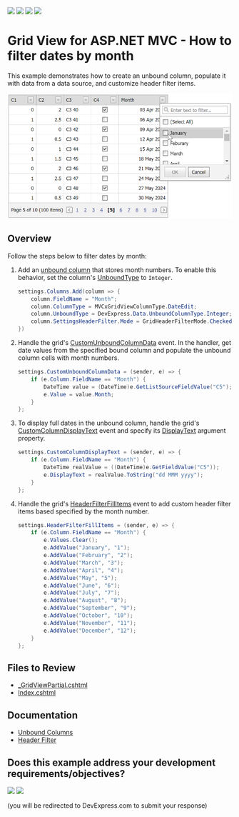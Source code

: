 <!-- default badges list -->
![](https://img.shields.io/endpoint?url=https://codecentral.devexpress.com/api/v1/VersionRange/128550079/15.2.4%2B)
[![](https://img.shields.io/badge/Open_in_DevExpress_Support_Center-FF7200?style=flat-square&logo=DevExpress&logoColor=white)](https://supportcenter.devexpress.com/ticket/details/T328882)
[![](https://img.shields.io/badge/📖_How_to_use_DevExpress_Examples-e9f6fc?style=flat-square)](https://docs.devexpress.com/GeneralInformation/403183)
[![](https://img.shields.io/badge/💬_Leave_Feedback-feecdd?style=flat-square)](#does-this-example-address-your-development-requirementsobjectives)
<!-- default badges end -->
# Grid View for ASP.NET MVC - How to filter dates by month

This example demonstrates how to create an unbound column, populate it with data from a data source, and customize header filter items. 

![Filter Dates by Month](filterDates.png)

## Overview

Follow the steps below to filter dates by month:

1. Add an [unbound column](https://docs.devexpress.com/AspNetMvc/16859/components/grid-view/data-representation-basics/columns/unbound-columns) that stores month numbers. To enable this behavior, set the column's [UnboundType](https://docs.devexpress.com/AspNet/DevExpress.Web.GridViewDataColumn.UnboundType) to `Integer`.

    ```csharp
    settings.Columns.Add(column => {
        column.FieldName = "Month";
        column.ColumnType = MVCxGridViewColumnType.DateEdit;
        column.UnboundType = DevExpress.Data.UnboundColumnType.Integer;
        column.SettingsHeaderFilter.Mode = GridHeaderFilterMode.CheckedList;
    })
    ```

2. Handle the grid's [CustomUnboundColumnData](https://docs.devexpress.com/AspNetMvc/DevExpress.Web.Mvc.GridViewSettings.CustomUnboundColumnData) event. In the handler, get date values from the specified bound column and populate the unbound column cells with month numbers.

    ```cs
    settings.CustomUnboundColumnData = (sender, e) => {
        if (e.Column.FieldName == "Month") {
            DateTime value = (DateTime)e.GetListSourceFieldValue("C5");
            e.Value = value.Month;
        }
    };
    ```

3. To display full dates in the unbound column, handle the grid's [CustomColumnDisplayText](https://docs.devexpress.com/AspNetMvc/DevExpress.Web.Mvc.GridViewSettings.CustomColumnDisplayText) event and specify its [DisplayText](https://docs.devexpress.com/AspNet/DevExpress.Web.ASPxGridColumnDisplayTextEventArgs.DisplayText) argument property.

    ```cs
    settings.CustomColumnDisplayText = (sender, e) => {
        if (e.Column.FieldName == "Month") {
            DateTime realValue = ((DateTime)e.GetFieldValue("C5"));
            e.DisplayText = realValue.ToString("dd MMM yyyy");
        }
    };
    ```

4. Handle the grid's [HeaderFilterFillItems](https://docs.devexpress.com/AspNetMvc/DevExpress.Web.Mvc.GridViewSettings.HeaderFilterFillItems) event to add custom header filter items based specified by the month number.


    ```cs
    settings.HeaderFilterFillItems = (sender, e) => {
        if (e.Column.FieldName == "Month") {
            e.Values.Clear();
            e.AddValue("January", "1");
            e.AddValue("February", "2");
            e.AddValue("March", "3");
            e.AddValue("April", "4");
            e.AddValue("May", "5");
            e.AddValue("June", "6");
            e.AddValue("July", "7");
            e.AddValue("August", "8");
            e.AddValue("September", "9");
            e.AddValue("October", "10");
            e.AddValue("November", "11");
            e.AddValue("December", "12");
        }
    };
    ```

## Files to Review

* [_GridViewPartial.cshtml](./CS/GridViewBatchEdit/Views/Home/_GridViewPartial.cshtml)
* [Index.cshtml](./CS/GridViewBatchEdit/Views/Home/Index.cshtml)

## Documentation

* [Unbound Columns](https://docs.devexpress.com/AspNetMvc/16859/components/grid-view/data-representation-basics/columns/unbound-columns)
* [Header Filter](https://docs.devexpress.com/AspNetMvc/120468/components/grid-view/data-shaping-and-manipulation/filtering/header-filter)
<!-- feedback -->
## Does this example address your development requirements/objectives?

[<img src="https://www.devexpress.com/support/examples/i/yes-button.svg"/>](https://www.devexpress.com/support/examples/survey.xml?utm_source=github&utm_campaign=asp-net-mvc-grid-filter-dates-by-month&~~~was_helpful=yes) [<img src="https://www.devexpress.com/support/examples/i/no-button.svg"/>](https://www.devexpress.com/support/examples/survey.xml?utm_source=github&utm_campaign=asp-net-mvc-grid-filter-dates-by-month&~~~was_helpful=no)

(you will be redirected to DevExpress.com to submit your response)
<!-- feedback end -->
